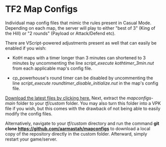 # TF2 Map Configs
Individual map config files that mimic the rules present in Casual Mode. Depending on each map, the server will play to either "best of 3" (King of the Hill) or "2 rounds" (Payload or Attack/Defend etc). 

There are VScript-powered adjustments present as well that can easily be enabled if you wish:

- KotH maps with a timer longer than 3 minutes can shortened to 3 minutes by uncommenting the line *script_execute kothtimer_3min.nut* from each applicable map's config file.

- cp_powerhouse's round timer can be disabled by uncommenting the line *script_execute roundtimer_disable_initialize.nut* in the map's config file.

[Download the latest files by clicking here.](https://github.com/aarmastah/mapconfigs/archive/refs/heads/main.zip) Next, extract the *mapconfigs-main* folder to your *tf/custom* folder. You may also turn this folder into a VPK file if you wish, but this comes with the drawback of not being able to easily modify the config files.

Alternatively, navigate to your *tf/custom* directory and run the command **git clone https://github.com/aarmastah/mapconfigs** to download a local copy of the repository directly in the custom folder. Afterward, simply restart your game/server.